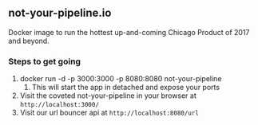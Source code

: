 ## not-your-pipeline.io

Docker image to run the hottest up-and-coming Chicago Product of 2017 and beyond.

### Steps to get going

1. docker run -d -p 3000:3000 -p 8080:8080 not-your-pipeline
    1. This will start the app in detached and expose your ports
1. Visit the coveted not-your-pipeline in your browser at `http://localhost:3000/`
1. Visit our url bouncer api at `http://localhost:8080/url`